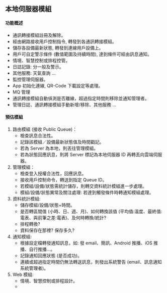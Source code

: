本地伺服器模組
---

#### 功能概述
* 通訊轉接模組註冊及解除。
* 經由網路接收用戶控制指令, 轉發到各通訊轉接模組。
* 儲存各設備最新狀態, 轉發到連線用戶設備上。
* 用戶可自定警示條件 (數值範圍及持續時間), 達到條件可經由訊息通知。
* 情境、智慧控制或排程控管。
* 日誌記錄: 分一般及警示。
* 其他服務: 天氣查詢 ...
* 監控管理伺服器。
* App 初始化連線, QR-Code 下載設定等處理。
* MQ 管理
* 通訊轉接模組自動偵測是否離線，超過指定時間則移除並通知管理者。
* 管理日誌、通訊轉接模組手動新增/移除、其他服務 ...

#### 預估模組
1. 路由模組 (接收 Public Queue)：
    * 檢查訊息合法性。
    * 記錄該模組／設備最新狀態值及時間戳記。
    * 若為 Server 為本地，則丟往管理模組。
    * 若為狀態回應訊息，則將 Server 標記為本地伺服器 ID 再轉丟向雲端伺服器。
2. 管理模組：
    * 檢查登入授權合法性，回應訊息。
    * 接收用戶控制命令，轉送到指定 Queue ID。
    * 若模組/設備/狀態需統計儲存，則轉交資料統計模組進一步處理。
    * 模組/設備/狀態異常及關注處理: 若達到觸發條件時轉通知模組處理。
3. 資料統計模組:
    * 儲存模組/設備/狀態+時間。
    * 是否轉區間值 (小時、日、週、月)、如何轉換該值 (平均值:温度、最終值:電表、與前筆之差:電表)、及何時轉換/統計?
    * 排程轉換?
    * 資料保存在那裡? 保存多久?
4. 通知模組:
    * 根據設定檔轉發通知訊息，如: 發 email、簡訊、Android 推播、iOS 推播、自行推播...。
    * 記錄通知回應狀態 (是否成功)。
    * 連續或超過指定時間仍無法轉送訊息，則發出系統警告 (email、訊息通知系統管理者)。
5. Web 模組:
    * 情境、智慧控制或排程設計。
    * 
    
